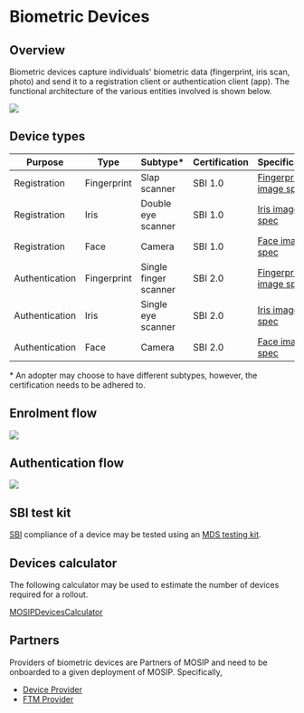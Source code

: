 # Biometric Devices

## Overview

Biometric devices capture individuals' biometric data (fingerprint, iris scan, photo) and send it to a registration client or authentication client (app). The functional architecture of the various entities involved is shown below.

![](\_images/sdk.png)

## Device types

| Purpose        | Type        | Subtype\*             | Certification | Specification                              |
| -------------- | ----------- | --------------------- | ------------- | ------------------------------------------ |
| Registration   | Fingerprint | Slap scanner          | SBI 1.0       | [Fingerprint image spec](broken-reference) |
| Registration   | Iris        | Double eye scanner    | SBI 1.0       | [Iris image spec](broken-reference)        |
| Registration   | Face        | Camera                | SBI 1.0       | [Face image spec](broken-reference)        |
| Authentication | Fingerprint | Single finger scanner | SBI 2.0       | [Fingerprint image spec](broken-reference) |
| Authentication | Iris        | Single eye scanner    | SBI 2.0       | [Iris image spec](broken-reference)        |
| Authentication | Face        | Camera                | SBI 2.0       | [Face image spec](broken-reference)        |

\* An adopter may choose to have different subtypes, however, the certification needs to be adhered to.

## Enrolment flow

![](\_images/devices-enrolment.png)

## Authentication flow

![](\_images/devices-authentication.png)

## SBI test kit

[SBI](broken-reference) compliance of a device may be tested using an [MDS testing kit](https://github.com/mosip/mds-testing-kit).

## Devices calculator

The following calculator may be used to estimate the number of devices required for a rollout.

[MOSIPDevicesCalculator](\_files/mosip-devices-calculator.xls)

## Partners

Providers of biometric devices are Partners of MOSIP and need to be onboarded to a given deployment of MOSIP. Specifically,

* [Device Provider](partners.md#device-partner-dp)
* [FTM Provider](partners.md#ftm-partner-ftmp)
